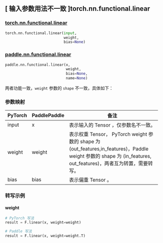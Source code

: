 ## [ 输入参数用法不一致 ]torch.nn.functional.linear

### [torch.nn.functional.linear](https://pytorch.org/docs/stable/generated/torch.nn.functional.linear.html?highlight=linear#torch.nn.functional.linear)

```python
torch.nn.functional.linear(input,
                           weight,
                           bias=None)
```

### [paddle.nn.functional.linear](https://www.paddlepaddle.org.cn/documentation/docs/zh/develop/api/paddle/nn/functional/linear_cn.html)

```python
paddle.nn.functional.linear(x,
                            weight,
                            bias=None,
                            name=None)
```

两者功能一致，`weight` 参数的 `shape` 不一致，具体如下：
### 参数映射

| PyTorch       | PaddlePaddle | 备注                                                   |
| ------------- | ------------ | ------------------------------------------------------ |
| input          | x         | 表示输入的 Tensor ，仅参数名不一致。                         |
| weight          | weight    | 表示权重 Tensor， PyTorch weight 参数的 shape 为 (out_features,in_features)，Paddle weight 参数的 shape 为 (in_features, out_features)，两者互为转置，需要转写。          |
| bias          | bias         | 表示偏重 Tensor 。                                      |

### 转写示例
#### weight
```python
# PyTorch 写法
result = F.linear(x, weight=weight)

# Paddle 写法
result = F.linear(x, weight=weight.T)
```
